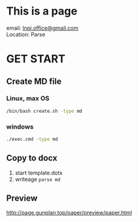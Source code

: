 # This is a page  
email: lnpj.office@gmail.com  
Location: Parse

# GET START
## Create MD file
### Linux, max OS
```bash
/bin/bash create.sh -type md
```

### windows
```bash
./exec.cmd -type md
```
## Copy to docx
1. start template.dotx 
2. writeage `parse md`

## Preview
http://page.gunplan.top/paper/preview/paper.html